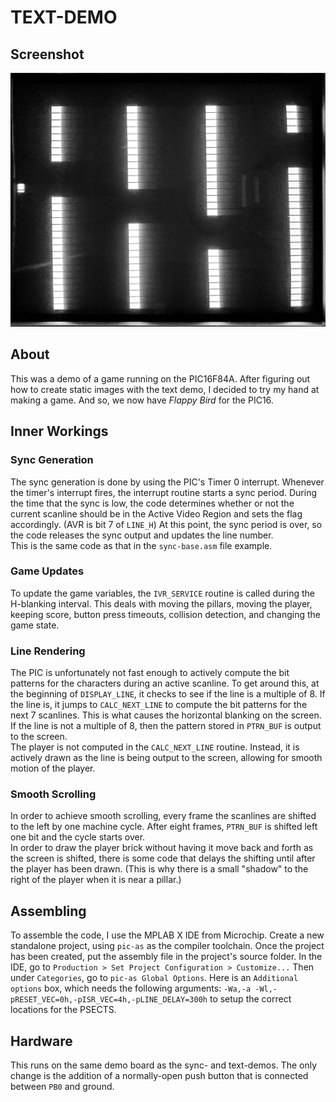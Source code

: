 # TEXT-DEMO

## Screenshot
![Image of a black and white version of "Flappy Bird" created by the PIC on a TV](./screenshot.jpg)

## About
This was a demo of a game running on the PIC16F84A. After figuring out how to create static images with the text demo, I decided to try my hand at making a game. And so, we now have *Flappy Bird* for the PIC16.

## Inner Workings
### Sync Generation
The sync generation is done by using the PIC's Timer 0 interrupt. Whenever the timer's interrupt fires, the interrupt routine starts a sync period. During the time that the sync is low, the code determines whether or not the current scanline should be in the Active Video Region and sets the flag accordingly. (AVR is bit 7 of `LINE_H`) At this point, the sync period is over, so the code releases the sync output and updates the line number.\
This is the same code as that in the `sync-base.asm` file example.

### Game Updates
To update the game variables, the `IVR_SERVICE` routine is called during the H-blanking interval. This deals with moving the pillars, moving the player, keeping score, button press timeouts, collision detection, and changing the game state.

### Line Rendering
The PIC is unfortunately not fast enough to actively compute the bit patterns for the characters during an active scanline. To get around this, at the beginning of `DISPLAY_LINE`, it checks to see if the line is a multiple of 8. If the line is, it jumps to `CALC_NEXT_LINE` to compute the bit patterns for the next 7 scanlines. This is what causes the horizontal blanking on the screen. If the line is not a multiple of 8, then the pattern stored in `PTRN_BUF` is output to the screen.\
The player is not computed in the `CALC_NEXT_LINE` routine. Instead, it is actively drawn as the line is being output to the screen, allowing for smooth motion of the player.

### Smooth Scrolling
In order to achieve smooth scrolling, every frame the scanlines are shifted to the left by one machine cycle. After eight frames, `PTRN_BUF` is shifted left one bit and the cycle starts over.\
In order to draw the player brick without having it move back and forth as the screen is shifted, there is some code that delays the shifting until after the player has been drawn. (This is why there is a small "shadow" to the right of the player when it is near a pillar.)

## Assembling
To assemble the code, I use the MPLAB X IDE from Microchip. Create a new standalone project, using `pic-as` as the compiler toolchain. Once the project has been created, put the assembly file in the project's source folder. In the IDE, go to `Production > Set Project Configuration > Customize...` Then under `Categories`, go to `pic-as Global Options`. Here is an `Additional options` box, which needs the following arguments: `-Wa,-a -Wl,-pRESET_VEC=0h,-pISR_VEC=4h,-pLINE_DELAY=300h` to setup the correct locations for the PSECTS.

## Hardware
This runs on the same demo board as the sync- and text-demos. The only change is the addition of a normally-open push button that is connected between `PB0` and ground.
